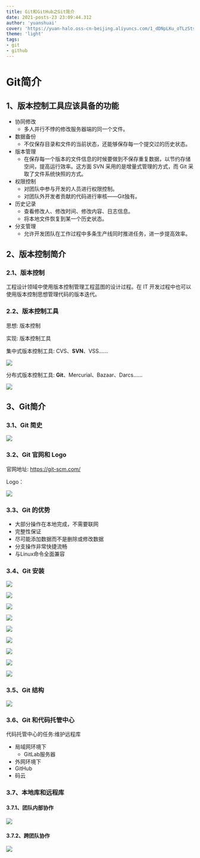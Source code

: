 ```yaml
---
title: Git和GitHub之Git简介
date: 2021-posts-23 23:09:44.312
author: 'yuanshuai'
cover: 'https://yuan-halo.oss-cn-beijing.aliyuncs.com/1_dDNpLKu_oTLzStsDTnkJ-g.png'
theme: 'light'
tags: 
- git
- github
---
```


# Git简介

## 1、版本控制工具应该具备的功能

- 协同修改
  - 多人并行不悖的修改服务器端的同一个文件。
- 数据备份
  - 不仅保存目录和文件的当前状态，还能够保存每一个提交过的历史状态。
- 版本管理
  - 在保存每一个版本的文件信息的时候要做到不保存重复数据，以节约存储空间，提高运行效率。这方面 SVN 采用的是增量式管理的方式，而 Git 采取了文件系统快照的方式。
- 权限控制
  - 对团队中参与开发的人员进行权限控制。
  - 对团队外开发者贡献的代码进行审核——Git独有。
- 历史记录
  - 查看修改人、修改时间、修改内容、日志信息。
  - 将本地文件恢复到某一个历史状态。
- 分支管理
  - 允许开发团队在工作过程中多条生产线同时推进任务，进一步提高效率。

## 2、版本控制简介

### 2.1、版本控制

工程设计领域中使用版本控制管理工程蓝图的设计过程。在 IT 开发过程中也可以使用版本控制思想管理代码的版本迭代。

### 2.2、版本控制工具 

思想: 版本控制

实现: 版本控制工具

集中式版本控制工具:  CVS、**SVN**、VSS......

![](https://hexobbblog.oss-cn-beijing.aliyuncs.com/images/git_github/1.png)

分布式版本控制工具: **Git**、Mercurial、Bazaar、Darcs......

![](https://hexobbblog.oss-cn-beijing.aliyuncs.com/images/git_github/2.png)

## **3、Git**简介

### **3.1、Git** 简史

![](https://hexobbblog.oss-cn-beijing.aliyuncs.com/images/git_github/3.png)

### **3.2、Git** 官网和 **Logo**

官网地址: https://git-scm.com/

Logo：

![](https://hexobbblog.oss-cn-beijing.aliyuncs.com/images/git_github/4.png)

### **3.3、Git** 的优势

- 大部分操作在本地完成，不需要联网
- 完整性保证
- 尽可能添加数据而不是删除或修改数据
- 分支操作非常快捷流畅
- 与Linux命令全面兼容

### **3.4、Git** 安装

![](https://hexobbblog.oss-cn-beijing.aliyuncs.com/images/git_github/5.png)

![](https://hexobbblog.oss-cn-beijing.aliyuncs.com/images/git_github/6.png)

![](https://hexobbblog.oss-cn-beijing.aliyuncs.com/images/git_github/7.png)

![](https://hexobbblog.oss-cn-beijing.aliyuncs.com/images/git_github/8.png)

![](https://hexobbblog.oss-cn-beijing.aliyuncs.com/images/git_github/9.png)

![](https://hexobbblog.oss-cn-beijing.aliyuncs.com/images/git_github/10.png)

![](https://hexobbblog.oss-cn-beijing.aliyuncs.com/images/git_github/11.png)

![](https://hexobbblog.oss-cn-beijing.aliyuncs.com/images/git_github/12.png)

![](https://hexobbblog.oss-cn-beijing.aliyuncs.com/images/git_github/13.png)

### **3.5、Git** 结构

![](https://hexobbblog.oss-cn-beijing.aliyuncs.com/images/git_github/14.png)

### **3.6、Git** 和代码托管中心

代码托管中心的任务:维护远程库

- 局域网环境下
  - GitLab服务器
- 外网环境下
- GitHub
- 码云

### **3.7**、本地库和远程库

#### **3.7.1**、团队内部协作

![](https://hexobbblog.oss-cn-beijing.aliyuncs.com/images/git_github/15.png)

#### **3.7.2**、跨团队协作

![](https://hexobbblog.oss-cn-beijing.aliyuncs.com/images/docker/16.png)